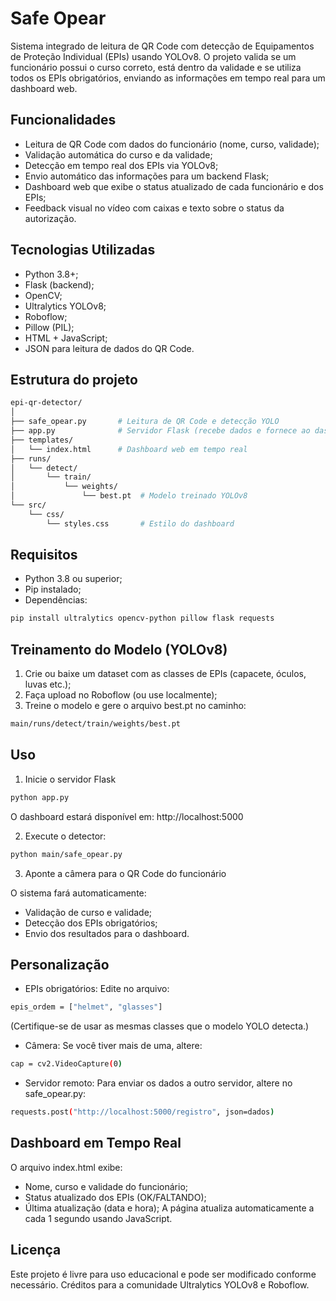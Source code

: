 # Safe Opear

Sistema integrado de leitura de QR Code com detecção de Equipamentos de Proteção Individual (EPIs) usando YOLOv8.
O projeto valida se um funcionário possui o curso correto, está dentro da validade e se utiliza todos os EPIs obrigatórios, enviando as informações em tempo real para um dashboard web.

## Funcionalidades

- Leitura de QR Code com dados do funcionário (nome, curso, validade);
- Validação automática do curso e da validade;
- Detecção em tempo real dos EPIs via YOLOv8;
- Envio automático das informações para um backend Flask;
- Dashboard web que exibe o status atualizado de cada funcionário e dos EPIs;
- Feedback visual no vídeo com caixas e texto sobre o status da autorização.

## Tecnologias Utilizadas

- Python 3.8+;
- Flask (backend);
- OpenCV;
- Ultralytics YOLOv8;
- Roboflow;
- Pillow (PIL);
- HTML + JavaScript;
- JSON para leitura de dados do QR Code.

## Estrutura do projeto

```bash
epi-qr-detector/
│
├── safe_opear.py       # Leitura de QR Code e detecção YOLO
├── app.py              # Servidor Flask (recebe dados e fornece ao dashboard)
├── templates/
│   └── index.html      # Dashboard web em tempo real
├── runs/
│   └── detect/
│       └── train/
│           └── weights/
│               └── best.pt  # Modelo treinado YOLOv8
└── src/
    └── css/
        └── styles.css       # Estilo do dashboard
```

## Requisitos

- Python 3.8 ou superior;
- Pip instalado;
- Dependências:
```bash
pip install ultralytics opencv-python pillow flask requests
```

## Treinamento do Modelo (YOLOv8)

1. Crie ou baixe um dataset com as classes de EPIs (capacete, óculos, luvas etc.);
2. Faça upload no Roboflow (ou use localmente);
3. Treine o modelo e gere o arquivo best.pt no caminho:
```bash
main/runs/detect/train/weights/best.pt
```

## Uso

1. Inicie o servidor Flask

```bash
python app.py
```
O dashboard estará disponível em:
http://localhost:5000

2. Execute o detector:

```bash
python main/safe_opear.py
```

3. Aponte a câmera para o QR Code do funcionário

O sistema fará automaticamente:
- Validação de curso e validade;
- Detecção dos EPIs obrigatórios;
- Envio dos resultados para o dashboard.

## Personalização

- EPIs obrigatórios:
Edite no arquivo:
```bash
epis_ordem = ["helmet", "glasses"]
```
(Certifique-se de usar as mesmas classes que o modelo YOLO detecta.)

- Câmera:
Se você tiver mais de uma, altere:
```bash
cap = cv2.VideoCapture(0)
```

- Servidor remoto:
Para enviar os dados a outro servidor, altere no safe_opear.py:
```bash
requests.post("http://localhost:5000/registro", json=dados)
```

## Dashboard em Tempo Real

O arquivo index.html exibe:
- Nome, curso e validade do funcionário;
- Status atualizado dos EPIs (OK/FALTANDO);
- Última atualização (data e hora);
A página atualiza automaticamente a cada 1 segundo usando JavaScript.

## Licença

Este projeto é livre para uso educacional e pode ser modificado conforme necessário.
Créditos para a comunidade Ultralytics YOLOv8 e Roboflow.